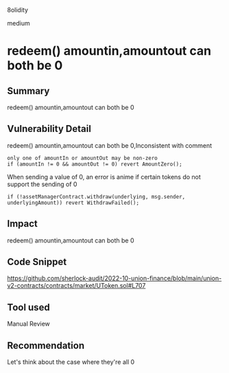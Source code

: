 8olidity

medium

# redeem() amountin,amountout can both be 0

## Summary
redeem() amountin,amountout can both be 0
## Vulnerability Detail
redeem() amountin,amountout can both be 0,Inconsistent with comment
```solidity
only one of amountIn or amountOut may be non-zero
if (amountIn != 0 && amountOut != 0) revert AmountZero();
```
When sending a value of 0, an error is anime if certain tokens do not support the sending of 0

```solidity
if (!assetManagerContract.withdraw(underlying, msg.sender, underlyingAmount)) revert WithdrawFailed();
```


## Impact
redeem() amountin,amountout can both be 0
## Code Snippet
https://github.com/sherlock-audit/2022-10-union-finance/blob/main/union-v2-contracts/contracts/market/UToken.sol#L707
## Tool used

Manual Review

## Recommendation
Let's think about the case where they're all 0